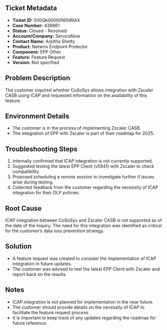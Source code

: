 ## Ticket Metadata
- **Ticket ID:** 500Qk00000NIStRIAX
- **Case Number:** 439861
- **Status:** Closed - Resolved
- **Account/Company:** ServiceNow
- **Contact Name:** Arpitha Shetty
- **Product:** Netwrix Endpoint Protector
- **Component:** EPP Other
- **Feature:** Feature Request
- **Version:** Not specified

## Problem Description
The customer inquired whether CoSoSys allows integration with Zscaler CASB using ICAP and requested information on the availability of this feature.

## Environment Details
- The customer is in the process of implementing Zscaler CASB.
- The integration of EPP with Zscaler is part of their roadmap for 2025.

## Troubleshooting Steps
1. Internally confirmed that ICAP integration is not currently supported.
2. Suggested testing the latest EPP Client (v5941) with Zscaler to check compatibility.
3. Proposed scheduling a remote session to investigate further if issues arise during testing.
4. Collected feedback from the customer regarding the necessity of ICAP integration for their DLP policies.

## Root Cause
ICAP integration between CoSoSys and Zscaler CASB is not supported as of the date of the inquiry. The need for this integration was identified as critical for the customer’s data loss prevention strategy.

## Solution
- A feature request was created to consider the implementation of ICAP integration in future updates.
- The customer was advised to test the latest EPP Client with Zscaler and report back on the results.

## Notes
- ICAP integration is not planned for implementation in the near future.
- The customer should provide details on the necessity of ICAP to facilitate the feature request process.
- It is important to keep track of any updates regarding the roadmap for future reference.